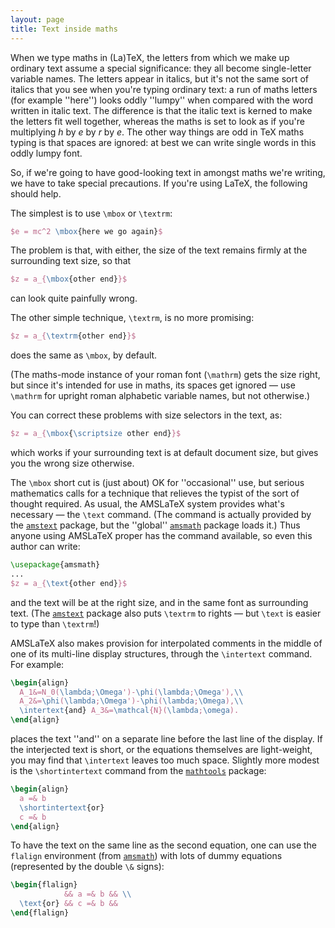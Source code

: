 ```yaml
---
layout: page
title: Text inside maths
---
```


When we type maths in (La)TeX, the letters from which we make up
ordinary text assume a special significance: they all become
single-letter variable names.  The letters appear in italics, but it's
not the same sort of italics that you see when you're typing ordinary
text: a run of maths letters (for example ''here'') looks oddly
''lumpy'' when compared with the word written in italic text.  The
difference is that the italic text is kerned to make the letters fit
well together, whereas the maths is set to look as if you're
multiplying _h_ by _e_ by _r_ by _e_.  The other
way things are odd in TeX maths typing is that spaces are ignored:
at best we can write single words in this oddly lumpy font.

So, if we're going to have good-looking text in amongst maths we're
writing, we have to take special precautions.  If you're using
LaTeX, the following should help.

The simplest is to use `\mbox` or `\textrm`:
```latex
$e = mc^2 \mbox{here we go again}$
```
The problem is that, with either, the size of the text remains firmly
at the surrounding text size, so that
```latex
$z = a_{\mbox{other end}}$
```
can look quite painfully wrong.

The other simple technique, `\textrm`, is no more promising:
```latex
$z = a_{\textrm{other end}}$
```
does the same as `\mbox`, by default.

(The maths-mode instance of your roman font (`\mathrm`) gets the
size right, but since it's intended for use in maths, its spaces get
ignored&nbsp;&mdash; use `\mathrm` for upright roman alphabetic variable
names, but not otherwise.)

You can correct these problems with size selectors in the text, as:
```latex
$z = a_{\mbox{\scriptsize other end}}$
```
which works if your surrounding text is at default document size, but
gives you the wrong size otherwise.

The `\mbox` short cut is (just about) OK for ''occasional''
use, but serious mathematics calls for a technique that
relieves the typist of the sort of thought required.  As usual, the
AMSLaTeX system provides what's necessary&nbsp;&mdash; the `\text`
command.  (The command is actually provided by the [`amstext`](http://ctan.org/pkg/amstext)
package, but the ''global'' [`amsmath`](http://ctan.org/pkg/amsmath) package loads it.)  Thus
anyone using AMSLaTeX proper has the command available, so even
this author can write:
```latex
\usepackage{amsmath}
...
$z = a_{\text{other end}}$
```
and the text will be at the right size, and in the same font as
surrounding text.  (The [`amstext`](http://ctan.org/pkg/amstext) package also puts
`\textrm` to rights&nbsp;&mdash; but `\text` is easier to type than
`\textrm`!)

AMSLaTeX also makes provision for interpolated comments in the
middle of one of its multi-line display structures, through the
`\intertext` command.  For example:
```latex
\begin{align}
  A_1&=N_0(\lambda;\Omega')-\phi(\lambda;\Omega'),\\
  A_2&=\phi(\lambda;\Omega')-\phi(\lambda;\Omega),\\
  \intertext{and} A_3&=\mathcal{N}(\lambda;\omega).
\end{align}
```
places the text ''and'' on a separate line before the last line of the
display.  If the interjected text is short, or the equations
themselves are light-weight, you may find that `\intertext` leaves
too much space.  Slightly more modest is the `\shortintertext`
command from the [`mathtools`](http://ctan.org/pkg/mathtools) package:
```latex
\begin{align}
  a =& b
  \shortintertext{or}
  c =& b
\end{align}
```
To have the text on the same line as the second equation, one can use
the `flalign` environment (from [`amsmath`](http://ctan.org/pkg/amsmath))
with lots of dummy equations (represented by the double `\&`
signs):
```latex
\begin{flalign}
            && a =& b && \\
  \text{or} && c =& b &&
\end{flalign}
```

